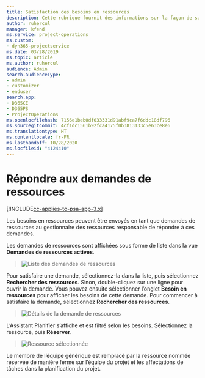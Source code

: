 ```yaml
---
title: Satisfaction des besoins en ressources
description: Cette rubrique fournit des informations sur la façon de satisfaire des besoins en ressources.
author: ruhercul
manager: kfend
ms.service: project-operations
ms.custom:
- dyn365-projectservice
ms.date: 03/28/2019
ms.topic: article
ms.author: ruhercul
audience: Admin
search.audienceType:
- admin
- customizer
- enduser
search.app:
- D365CE
- D365PS
- ProjectOperations
ms.openlocfilehash: 7156e1beb0df033331d91abf9ca7f6ddc18df796
ms.sourcegitcommit: 4cf1dc1561b92fca4175f0b3813133c5e63ce8e6
ms.translationtype: HT
ms.contentlocale: fr-FR
ms.lasthandoff: 10/28/2020
ms.locfileid: "4124410"
---
```

# <a name="fulfilling-resource-requests"></a>Répondre aux demandes de ressources

[!INCLUDE[cc-applies-to-psa-app-3.x](../includes/cc-applies-to-psa-app-3x.md)]

Les besoins en ressources peuvent être envoyés en tant que demandes de ressources au gestionnaire des ressources responsable de répondre à ces demandes.

Les demandes de ressources sont affichées sous forme de liste dans la vue **Demandes de ressources actives**.

> ![Liste des demandes de ressources](media/Resource-Management-image59.png)

Pour satisfaire une demande, sélectionnez-la dans la liste, puis sélectionnez **Rechercher des ressources**. Sinon, double-cliquez sur une ligne pour ouvrir la demande. Vous pouvez ensuite sélectionner l’onglet **Besoin en ressources** pour afficher les besoins de cette demande. Pour commencer à satisfaire la demande, sélectionnez **Rechercher des ressources**.

> ![Détails de la demande de ressources](media/Resource-Management-image60.png)

L’Assistant Planifier s’affiche et est filtré selon les besoins. Sélectionnez la ressource, puis **Réserver**.

> ![Ressource sélectionnée](media/Resource-Management-image61.png)

Le membre de l’équipe générique est remplacé par la ressource nommée réservée de manière ferme sur l’équipe du projet et les affectations de tâches dans la planification du projet.
